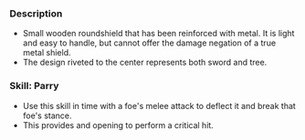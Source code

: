 ### Description
- Small wooden roundshield that has been reinforced with metal. It is light and easy to handle, but cannot offer the damage negation of a true metal shield.
- The design riveted to the center represents both sword and tree.
### Skill: Parry
- Use this skill in time with a foe's melee attack to deflect it and break that foe's stance.
- This provides and opening to perform a critical hit.